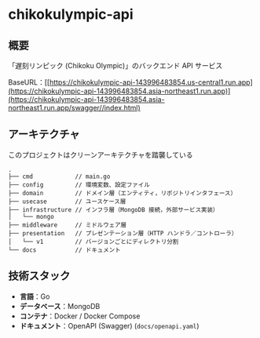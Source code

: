 # chikokulympic-api

## 概要
「遅刻リンピック (Chikoku Olympic)」のバックエンド API サービス

BaseURL：[[https://chikokulympic-api-143996483854.us-central1.run.app](https://chikokulympic-api-143996483854.asia-northeast1.run.app)](https://chikokulympic-api-143996483854.asia-northeast1.run.app/swagger//index.html)

## アーキテクチャ
このプロジェクトはクリーンアーキテクチャを踏襲している
```
.
├── cmd            // main.go 
├── config         // 環境変数、設定ファイル
├── domain         // ドメイン層（エンティティ，リポジトリインタフェース）
├── usecase        // ユースケース層
├── infrastructure // インフラ層（MongoDB 接続，外部サービス実装）
│   └── mongo
├── middleware     // ミドルウェア層
├── presentation   // プレゼンテーション層（HTTP ハンドラ／コントローラ）
│   └── v1         // バージョンごとにディレクトリ分割
└── docs           // ドキュメント
```

## 技術スタック
- **言語**：Go  
- **データベース**：MongoDB  
- **コンテナ**：Docker / Docker Compose  
- **ドキュメント**：OpenAPI (Swagger) (`docs/openapi.yaml`)

